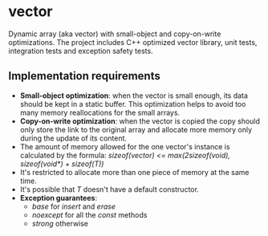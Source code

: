 # vector

Dynamic array (aka vector) with small-object and copy-on-write optimizations. 
The project includes C++ optimized vector library, unit tests, integration tests and exception safety tests.

## Implementation requirements

* __Small-object optimization__: when the vector is small enough, its data should be kept in a static buffer. This optimization helps to avoid too many memory reallocations for the small arrays.
* __Copy-on-write optimization__: when the vector is copied the copy should only store the link to the original array and allocate more memory only during the update of its content.
* The amount of memory allowed for the one vector's instance is calculated by the formula:
	_sizeof(vector<T>) <= max(2*sizeof(void*), sizeof(void*) + sizeof(T))_
* It's restricted to allocate more than one piece of memory at the same time.
* It's possible that _T_ doesn't have a default constructor. 
* __Exception guarantees__: 
	* _base_ for _insert_ and _erase_
	* _noexcept_ for all the _const_ methods
	* _strong_ otherwise
